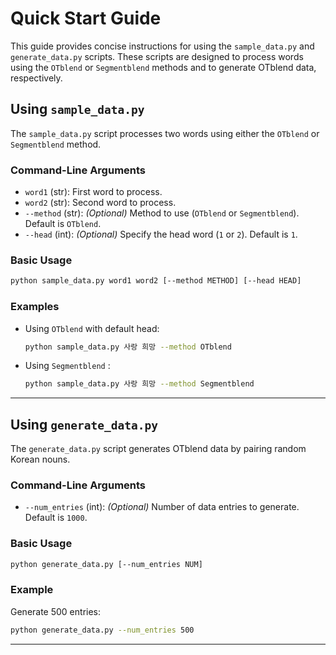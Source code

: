 # Quick Start Guide

This guide provides concise instructions for using the `sample_data.py` and `generate_data.py` scripts. These scripts are designed to process words using the `OTblend` or `Segmentblend` methods and to generate OTblend data, respectively.

## Using `sample_data.py`

The `sample_data.py` script processes two words using either the `OTblend` or `Segmentblend` method.

### Command-Line Arguments

- `word1` (str): First word to process.
- `word2` (str): Second word to process.
- `--method` (str): *(Optional)* Method to use (`OTblend` or `Segmentblend`). Default is `OTblend`.
- `--head` (int): *(Optional)* Specify the head word (`1` or `2`). Default is `1`.

### Basic Usage

```bash
python sample_data.py word1 word2 [--method METHOD] [--head HEAD]
```

### Examples

- Using `OTblend` with default head:

  ```bash
  python sample_data.py 사랑 희망 --method OTblend
  ```

- Using `Segmentblend` :

  ```bash
  python sample_data.py 사랑 희망 --method Segmentblend 
  ```

---

## Using `generate_data.py`

The `generate_data.py` script generates OTblend data by pairing random Korean nouns.

### Command-Line Arguments

- `--num_entries` (int): *(Optional)* Number of data entries to generate. Default is `1000`.

### Basic Usage

```bash
python generate_data.py [--num_entries NUM]
```

### Example

Generate 500 entries:

```bash
python generate_data.py --num_entries 500
```

---
